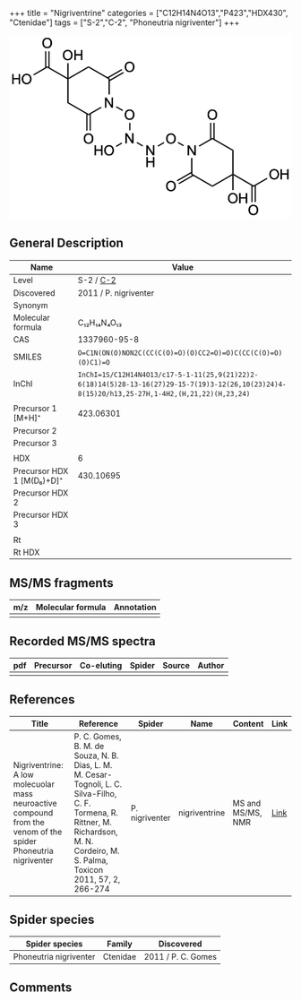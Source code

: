 +++
title = "Nigriventrine"
categories = ["C12H14N4O13","P423","HDX430",
"Ctenidae"]
tags = ["S-2","C-2",
"Phoneutria nigriventer"]
+++

![](/img/Nigriventrine.png)

## General Description

| Name                     | Value                                                    |
|--------------------------|----------------------------------------------------------|
| Level                    | S-2 / [C-2](https://doi.org/10.1016/j.toxicon.2010.11.021) |
| Discovered               | 2011 / P. nigriventer                                    |
| Synonym                  |                                                          |
| Molecular formula        | C₁₂H₁₄N₄O₁₃                                              |
| CAS                      | 1337960-95-8                                             |
| SMILES | `O=C1N(ON(O)NON2C(CC(C(O)=O)(O)CC2=O)=O)C(CC(C(O)=O)(O)C1)=O`  |
| InChI  | `InChI=1S/C12H14N4O13/c17-5-1-11(25,9(21)22)2-6(18)14(5)28-13-16(27)29-15-7(19)3-12(26,10(23)24)4-8(15)20/h13,25-27H,1-4H2,(H,21,22)(H,23,24)`  |
|                          |                                                          |
| Precursor 1 [M+H]⁺       | 423.06301                                                |
| Precursor 2              |                                                          |
| Precursor 3              |                                                          |
|                          |                                                          |
| HDX                      | 6                                                        |
| Precursor HDX 1 [M(D₆)+D]⁺ | 430.10695                                                |
| Precursor HDX 2          |                                                          |
| Precursor HDX 3          |                                                          |
|                          |                                                          |
| Rt                       |                                                          |
| Rt HDX                   |                                                          |

## MS/MS fragments

| m/z | Molecular formula | Annotation |
|-----|-------------------|------------|
|     |                   |            |

## Recorded MS/MS spectra

| pdf | Precursor | Co-eluting | Spider | Source | Author |
|-----|-----------|------------|--------|--------|--------|
|     |           |            |        |        |        |

## References

| Title                                                                                                         | Reference                                                                                                                                                                               | Spider         | Name          | Content           | Link                                          |
|---------------------------------------------------------------------------------------------------------------|-----------------------------------------------------------------------------------------------------------------------------------------------------------------------------------------|----------------|---------------|-------------------|-----------------------------------------------|
| Nigriventrine: A low molecuolar mass neuroactive compound from the venom of the spider Phoneutria nigriventer | P. C. Gomes, B. M. de Souza, N. B. Dias, L. M. M. Cesar-Tognoli, L. C. Silva-Filho, C. F. Tormena, R. Rittner, M. Richardson, M. N. Cordeiro, M. S. Palma, Toxicon 2011, 57, 2, 266-274 | P. nigriventer | nigriventrine | MS and MS/MS, NMR | [Link](https://doi.org/10.1016/j.toxicon.2010.11.021)  |

## Spider species

| Spider species         | Family   | Discovered         |
|------------------------|----------|--------------------|
| Phoneutria nigriventer | Ctenidae | 2011 / P. C. Gomes |

## Comments
